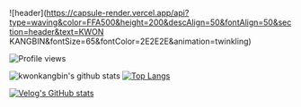 ![header](https://capsule-render.vercel.app/api?type=waving&color=FFA500&height=200&descAlign=50&fontAlign=50&section=header&text=KWON KANGBIN&fontSize=65&fontColor=2E2E2E&animation=twinkling)  

![Profile views](https://gpvc.arturio.dev/kwonkangbin)

![kwonkangbin's github stats](https://github-readme-stats.vercel.app/api?username=kwonkangbin&show_icons=true)
[![Top Langs](https://github-readme-stats.vercel.app/api/top-langs/?username=kwonkangbin&layout=compact)](https://github.com/anuraghazra/github-readme-stats)

[![Velog's GitHub stats](https://velog-readme-stats.vercel.app/api?name=kbk282655)](https://velog.io/@kbk282655)
